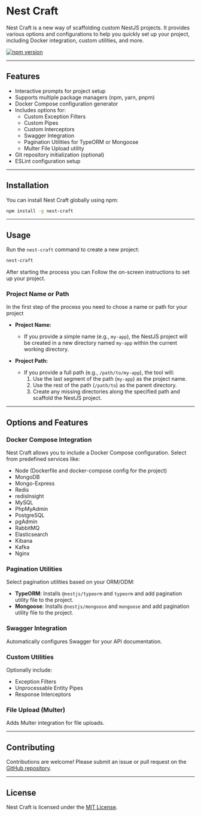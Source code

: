 # Nest Craft

Nest Craft is a new way of scaffolding custom NestJS projects. It provides various options and configurations to help you quickly set up your project, including Docker integration, custom utilities, and more.

[![npm version](https://badgen.net/npm/v/nest-craft)](https://www.npmjs.com/package/nest-craft)

---

## Features

- Interactive prompts for project setup
- Supports multiple package managers (npm, yarn, pnpm)
- Docker Compose configuration generator
- Includes options for:
  - Custom Exception Filters
  - Custom Pipes
  - Custom Interceptors
  - Swagger Integration
  - Pagination Utilities for TypeORM or Mongoose
  - Multer File Upload utility
- Git repository initialization (optional)
- ESLint configuration setup

---

## Installation

You can install Nest Craft globally using npm:

```bash
npm install -g nest-craft
```

---

## Usage

Run the `nest-craft` command to create a new project:

```bash
nest-craft
```

After starting the process you can Follow the on-screen instructions to set up your project.

### Project Name or Path

In the first step of the process you need to chose a name or path for your project

- **Project Name:**

  - If you provide a simple name (e.g., `my-app`), the NestJS project will be created in a new directory named `my-app` within the current working directory.

- **Project Path:**
  - If you provide a full path (e.g., `/path/to/my-app`), the tool will:
    1. Use the last segment of the path (`my-app`) as the project name.
    2. Use the rest of the path (`/path/to`) as the parent directory.
    3. Create any missing directories along the specified path and scaffold the NestJS project.

---

## Options and Features

### Docker Compose Integration

Nest Craft allows you to include a Docker Compose configuration. Select from predefined services like:

- Node (Dockerfile and docker-compose config for the project)
- MongoDB
- Mongo-Express
- Redis
- redisInsight
- MySQL
- PhpMyAdmin
- PostgreSQL
- pgAdmin
- RabbitMQ
- Elasticsearch
- Kibana
- Kafka
- Nginx

### Pagination Utilities

Select pagination utilities based on your ORM/ODM:

- **TypeORM**: Installs `@nestjs/typeorm` and `typeorm` and add pagination utility file to the project.
- **Mongoose**: Installs `@nestjs/mongoose` and `mongoose` and add pagination utility file to the project.

### Swagger Integration

Automatically configures Swagger for your API documentation.

### Custom Utilities

Optionally include:

- Exception Filters
- Unprocessable Entity Pipes
- Response Interceptors

### File Upload (Multer)

Adds Multer integration for file uploads.

---

## Contributing

Contributions are welcome! Please submit an issue or pull request on the [GitHub repository](https://github.com/saeedNW/nest-craft).

---

## License

Nest Craft is licensed under the [MIT License](LICENSE).

